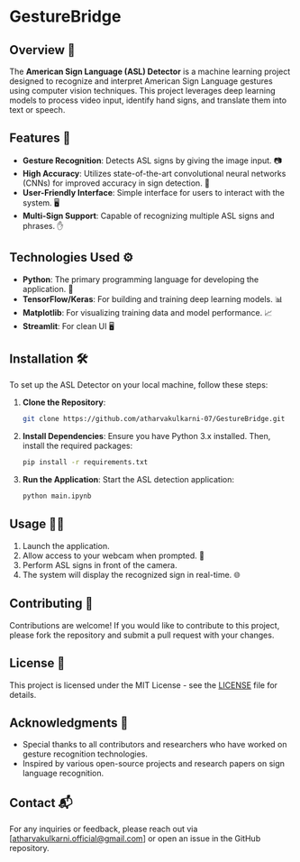 # GestureBridge

## Overview 🌟

The **American Sign Language (ASL) Detector** is a machine learning project designed to recognize and interpret American Sign Language gestures using computer vision techniques. This project leverages deep learning models to process video input, identify hand signs, and translate them into text or speech.

## Features 🚀

- **Gesture Recognition**: Detects ASL signs by giving the image input. 📷
- **High Accuracy**: Utilizes state-of-the-art convolutional neural networks (CNNs) for improved accuracy in sign detection. 🎯
- **User-Friendly Interface**: Simple interface for users to interact with the system. 🖥️
- **Multi-Sign Support**: Capable of recognizing multiple ASL signs and phrases. ✋

## Technologies Used ⚙️

- **Python**: The primary programming language for developing the application. 🐍
- **TensorFlow/Keras**: For building and training deep learning models. 📊
- **Matplotlib**: For visualizing training data and model performance. 📈
- **Streamlit**: For clean UI 🖥️ 

## Installation 🛠️

To set up the ASL Detector on your local machine, follow these steps:

1. **Clone the Repository**:
   ```bash
   git clone https://github.com/atharvakulkarni-07/GestureBridge.git
   ```

2. **Install Dependencies**:
   Ensure you have Python 3.x installed. Then, install the required packages:
   ```bash
   pip install -r requirements.txt
   ```

3. **Run the Application**:
   Start the ASL detection application:
   ```bash
   python main.ipynb
   ```

## Usage 👩‍🏫

1. Launch the application.
2. Allow access to your webcam when prompted. 🎥
3. Perform ASL signs in front of the camera.
4. The system will display the recognized sign in real-time. 🌐


## Contributing 🤝

Contributions are welcome! If you would like to contribute to this project, please fork the repository and submit a pull request with your changes.

## License 📄

This project is licensed under the MIT License - see the [LICENSE](LICENSE) file for details.

## Acknowledgments 🙏

- Special thanks to all contributors and researchers who have worked on gesture recognition technologies.
- Inspired by various open-source projects and research papers on sign language recognition.

## Contact 📬

For any inquiries or feedback, please reach out via [atharvakulkarni.official@gmail.com] or open an issue in the GitHub repository.
